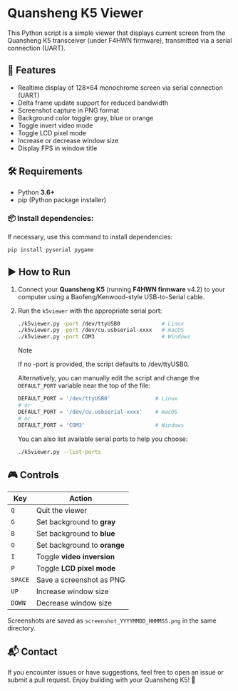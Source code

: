 # Quansheng K5 Viewer

This Python script is a simple viewer that displays current screen from the Quansheng K5 transceiver (under F4HWN firmware), transmitted via a serial connection (UART).

## 🚀 Features

- Realtime display of 128×64 monochrome screen via serial connection (UART)
- Delta frame update support for reduced bandwidth
- Screenshot capture in PNG format
- Background color toggle: gray, blue or orange
- Toggle invert video mode
- Toggle LCD pixel mode 
- Increase or decrease window size
- Display FPS in window title

## 🛠️ Requirements

- Python **3.6+**
- pip (Python package installer)

### 📦 Install dependencies:

If necessary, use this command to install dependencies: 

```bash
pip install pyserial pygame
```

## ▶️ How to Run

1. Connect your **Quansheng K5** (running **F4HWN firmware** v4.2) to your computer using a Baofeng/Kenwood-style USB-to-Serial cable.

2. Run the `k5viewer` with the appropriate serial port:

   ```bash
   ./k5viewer.py -port /dev/ttyUSB0             # Linux
   ./k5viewer.py -port /dev/cu.usbserial-xxxx   # macOS
   ./k5viewer.py -port COM3                     # Windows
   ```
    >[!NOTE]   
    >If no -port is provided, the script defaults to /dev/ttyUSB0.

	Alternatively, you can manually edit the script and change the `DEFAULT_PORT` variable near the top of the file:

	```python
	DEFAULT_PORT = '/dev/ttyUSB0'              # Linux
	# or
	DEFAULT_PORT = '/dev/cu.usbserial-xxxx'    # macOS
	# or
	DEFAULT_PORT = 'COM3'                      # Windows
	```

	You can also list available serial ports to help you choose:

	```bash
	./k5viewer.py --list-ports
	```

## 🎮 Controls

| Key       | Action                          |
|-----------|---------------------------------|
| `Q`       | Quit the viewer                 |
| `G`       | Set background to **gray**      |
| `B`       | Set background to **blue**      |
| `O`       | Set background to **orange**    |
| `I`       | Toggle **video inversion**      |
| `P`       | Toggle **LCD pixel mode**       |
| `SPACE`   | Save a screenshot as PNG        |
| `UP`      | Increase window size            |
| `DOWN`    | Decrease window size            |


Screenshots are saved as `screenshot_YYYYMMDD_HHMMSS.png` in the same directory.

## 📬 Contact

If you encounter issues or have suggestions, feel free to open an issue or submit a pull request. Enjoy building with your Quansheng K5! 📡
